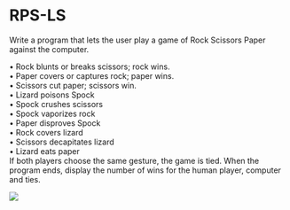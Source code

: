 # RPS-LS

Write a program that lets the user play a game of Rock Scissors Paper against the computer.  

•	Rock blunts or breaks scissors; rock wins.  
•	Paper covers or captures rock; paper wins.  
•	Scissors cut paper; scissors win.  
•	Lizard poisons Spock  
•	Spock crushes scissors  
•	Spock vaporizes rock  
•	Paper disproves Spock  
•	Rock covers lizard  
•	Scissors decapitates lizard  
•	Lizard eats paper  
If both players choose the same gesture, the game is tied.  When the program ends, display the number of wins for the human player, computer and ties.  


![](https://i.imgur.com/ceUjdDL.gif)
